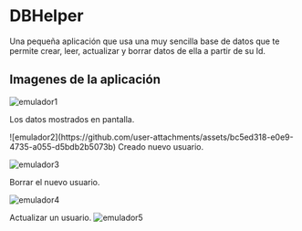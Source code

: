 <h1 align="left"> DBHelper </h1>
<p>Una pequeña aplicación que usa una muy sencilla base de datos que te permite crear, leer, actualizar y borrar datos de ella a partir de su Id.</p>
<h2 align="left"> Imagenes de la aplicación </h2>

![emulador1](https://github.com/user-attachments/assets/7da74c2b-18de-422a-ab6f-15b6596683b2)

<p>Los datos mostrados en pantalla.</p>
![emulador2](https://github.com/user-attachments/assets/bc5ed318-e0e9-4735-a055-d5bdb2b5073b)
Creado nuevo usuario.

![emulador3](https://github.com/user-attachments/assets/010d6aae-81af-437b-b999-2fe687d1d6e8)

Borrar el nuevo usuario.

![emulador4](https://github.com/user-attachments/assets/81d0139c-a7cf-4f5e-9844-82d6addcbc51)

Actualizar un usuario.
![emulador5](https://github.com/user-attachments/assets/d05de13c-08ad-4cff-b275-0efd9027f554)

